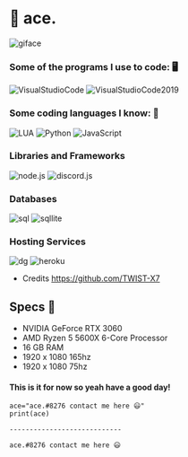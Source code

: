 # 👋 ace.
![giface](https://cdn.discordapp.com/attachments/828630004199587890/967435673474826290/MOSHED-2022-4-23-15-43-52.gif)

### Some of the programs I use to code: 🖥

![VisualStudioCode](https://img.shields.io/badge/-Visual%20Studio%20Code-blue) ![VisualStudioCode2019](https://img.shields.io/badge/-Visual%20Studio%20Code%202019-blueviolet)

### Some coding languages I know: 📜

![LUA](https://img.shields.io/badge/-lua-inactive) ![Python](https://img.shields.io/badge/-python-blue) ![JavaScript](https://img.shields.io/badge/-JavaScript-yellow)

### Libraries and Frameworks
![node.js](https://img.shields.io/badge/-node.js-brightgreen) ![discord.js](https://img.shields.io/badge/-discord.js-blue)

### Databases
![sql](https://img.shields.io/badge/-MySql-9cf) ![sqllite](https://img.shields.io/badge/-SQLite-9cf)

### Hosting Services
![dg](https://img.shields.io/badge/-DigitalOcean-blue) ![heroku](https://img.shields.io/badge/-Heroku-blueviolet)

- Credits https://github.com/TWIST-X7

## Specs 💪
- NVIDIA GeForce RTX 3060
- AMD Ryzen 5 5600X 6-Core Processor
- 16 GB RAM
- 1920 x 1080 165hz
- 1920 x 1080 75hz

#### This is it for now so yeah have a good day!
```
ace="ace.#8276 contact me here 😃"
print(ace)

----------------------------

ace.#8276 contact me here 😃
```
